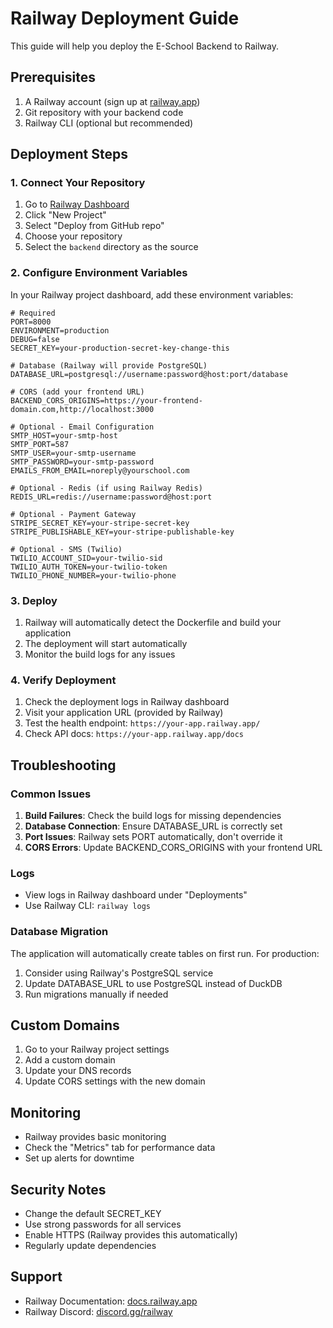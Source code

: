# Railway Deployment Guide

This guide will help you deploy the E-School Backend to Railway.

## Prerequisites

1. A Railway account (sign up at [railway.app](https://railway.app))
2. Git repository with your backend code
3. Railway CLI (optional but recommended)

## Deployment Steps

### 1. Connect Your Repository

1. Go to [Railway Dashboard](https://railway.app/dashboard)
2. Click "New Project"
3. Select "Deploy from GitHub repo"
4. Choose your repository
5. Select the `backend` directory as the source

### 2. Configure Environment Variables

In your Railway project dashboard, add these environment variables:

```env
# Required
PORT=8000
ENVIRONMENT=production
DEBUG=false
SECRET_KEY=your-production-secret-key-change-this

# Database (Railway will provide PostgreSQL)
DATABASE_URL=postgresql://username:password@host:port/database

# CORS (add your frontend URL)
BACKEND_CORS_ORIGINS=https://your-frontend-domain.com,http://localhost:3000

# Optional - Email Configuration
SMTP_HOST=your-smtp-host
SMTP_PORT=587
SMTP_USER=your-smtp-username
SMTP_PASSWORD=your-smtp-password
EMAILS_FROM_EMAIL=noreply@yourschool.com

# Optional - Redis (if using Railway Redis)
REDIS_URL=redis://username:password@host:port

# Optional - Payment Gateway
STRIPE_SECRET_KEY=your-stripe-secret-key
STRIPE_PUBLISHABLE_KEY=your-stripe-publishable-key

# Optional - SMS (Twilio)
TWILIO_ACCOUNT_SID=your-twilio-sid
TWILIO_AUTH_TOKEN=your-twilio-token
TWILIO_PHONE_NUMBER=your-twilio-phone
```

### 3. Deploy

1. Railway will automatically detect the Dockerfile and build your application
2. The deployment will start automatically
3. Monitor the build logs for any issues

### 4. Verify Deployment

1. Check the deployment logs in Railway dashboard
2. Visit your application URL (provided by Railway)
3. Test the health endpoint: `https://your-app.railway.app/`
4. Check API docs: `https://your-app.railway.app/docs`

## Troubleshooting

### Common Issues

1. **Build Failures**: Check the build logs for missing dependencies
2. **Database Connection**: Ensure DATABASE_URL is correctly set
3. **Port Issues**: Railway sets PORT automatically, don't override it
4. **CORS Errors**: Update BACKEND_CORS_ORIGINS with your frontend URL

### Logs

- View logs in Railway dashboard under "Deployments"
- Use Railway CLI: `railway logs`

### Database Migration

The application will automatically create tables on first run. For production:

1. Consider using Railway's PostgreSQL service
2. Update DATABASE_URL to use PostgreSQL instead of DuckDB
3. Run migrations manually if needed

## Custom Domains

1. Go to your Railway project settings
2. Add a custom domain
3. Update your DNS records
4. Update CORS settings with the new domain

## Monitoring

- Railway provides basic monitoring
- Check the "Metrics" tab for performance data
- Set up alerts for downtime

## Security Notes

- Change the default SECRET_KEY
- Use strong passwords for all services
- Enable HTTPS (Railway provides this automatically)
- Regularly update dependencies

## Support

- Railway Documentation: [docs.railway.app](https://docs.railway.app)
- Railway Discord: [discord.gg/railway](https://discord.gg/railway)
